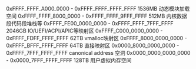 0xFFFF_FFFF_A000_0000 - 0xFFFF_FFFF_FFFF_FFFF   1536MB 动态模块加载空间
0xFFFF_FFFF_8000_0000 - 0xFFFF_FFFF_9FFF_FFFF   512MB 内核数据段代码段堆栈等
0xFFFF_FE00_0000_0000 - 0xFFFF_FFFF_7FFF_FFFF   2046GB IO/UEFI/ACPI/APIC等映射区
0xFFFF_C000_0000_0000 - 0xFFFF_FDFF_FFFF_FFFF   62TB vmalloc映射区
0xFFFF_8000_0000_0000 - 0xFFFF_BFFF_FFFF_FFFF   64TB 直接映射区
0x0000_8000_0000_0000 - 0xFFFF_7FFF_FFFF_FFFF   canonical address 空洞 
0x0000_0000_0000_0000 - 0x0000_7FFF_FFFF_FFFF   128TB 用户虚拟内存空间